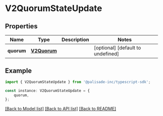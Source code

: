 # V2QuorumStateUpdate


## Properties

Name | Type | Description | Notes
------------ | ------------- | ------------- | -------------
**quorum** | [**V2Quorum**](V2Quorum.md) |  | [optional] [default to undefined]

## Example

```typescript
import { V2QuorumStateUpdate } from '@palisade-inc/typescript-sdk';

const instance: V2QuorumStateUpdate = {
    quorum,
};
```

[[Back to Model list]](../README.md#documentation-for-models) [[Back to API list]](../README.md#documentation-for-api-endpoints) [[Back to README]](../README.md)
